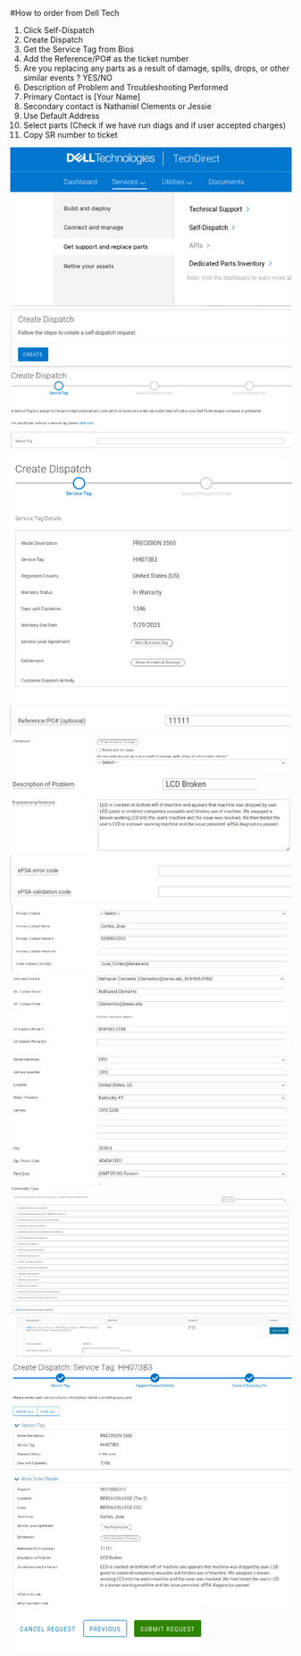 #How to order from Dell Tech

1.	Click Self-Dispatch
2.	Create Dispatch
3.	Get the Service Tag from Bios
4.	Add the Reference/PO# as the ticket number
5.	Are you replacing any parts as a result of damage, spills, drops, or other similar events ? YES/NO
6.	Description of Problem and Troubleshooting Performed
7.	Primary Contact is [Your Name]
8.	Secondary contact is Nathaniel Clements or Jessie
9.	Use Default Address 
10.	Select parts (Check if we have run diags and if user accepted charges) 
11.	Copy SR number to ticket

![Alt Text](img/dell_ordering/dell_order_1.png)
![Alt Text](img/dell_ordering/dell_order_2.png)
![Alt Text](img/dell_ordering/dell_order_3.png)
![Alt Text](img/dell_ordering/dell_order_4.png)
![Alt Text](img/dell_ordering/dell_order_5.png)
![Alt Text](img/dell_ordering/dell_order_6.png)
![Alt Text](img/dell_ordering/dell_order_7.png)
![Alt Text](img/dell_ordering/dell_order_8.png)
![Alt Text](img/dell_ordering/dell_order_9.png)
![Alt Text](img/dell_ordering/dell_order_10.png)
![Alt Text](img/dell_ordering/dell_order_11.png)
![Alt Text](img/dell_ordering/dell_order_12.png)
![Alt Text](img/dell_ordering/dell_order_13.png)
![Alt Text](img/dell_ordering/dell_order_14.png)
![Alt Text](img/dell_ordering/dell_order_15.png)
![Alt Text](img/dell_ordering/dell_order_16.png)